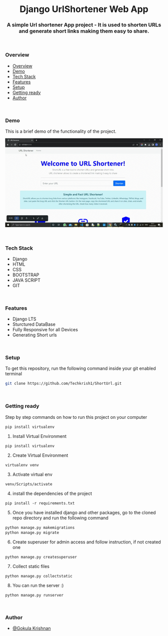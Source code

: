 <h1 align="center">Django UrlShortener Web App</h1>
<h3 align="center">A simple Url shortener App project - It is used to shorten URLs and generate short links making them easy to share.</h3>
<br />

### Overview

- [Overview](#overview)
- [Demo](#demo)
- [Tech Stack](#tech-stack)
- [Features](#features)
- [Setup](#setup)
- [Getting ready](#getting-ready)
- [Author](#author)

<br />

### Demo

This is a brief demo of the functionality of the project.

<p align="center">
<img src="video_src/URL shortener.gif" alt="demo video" width="720"/>
</p>

<br />

### Tech Stack

- Django
- HTML
- CSS
- BOOTSTRAP
- JAVA SCRIPT
- GIT

<br />

### Features

- Django LTS
- Sturctured DataBase
- Fully Responsive for all Devices
- Generating Short urls

<br />

### Setup

To get this repository, run the following command inside your git enabled terminal

```bash
git clone https://github.com/Techkrish1/ShortUrl.git
```

<br />

### Getting ready

Step by step commands on how to run this project on your computer

```
pip install virtualenv
```

1. Install Virtual Environment

```
pip install virtualenv
```

2. Create Virtual Environment

```
virtualenv venv
```

3. Activate virtual env

```
venv/Scripts/activate
```

4. install the dependencies of the project

```
pip install -r requirements.txt
```

5. Once you have installed django and other packages, go to the cloned repo directory and run the following command

```
python manage.py makemigrations
python manage.py migrate
```

6. Create superuser for admin access and follow instruction, if not created one

```
python manage.py createsuperuser
```

7. Collect static files

```
python manage.py collectstatic
```

8. You can run the server :)

```
python manage.py runserver
```

<br>

### Author

- [@Gokula Krishnan](https://github.com/Techkrish1)
